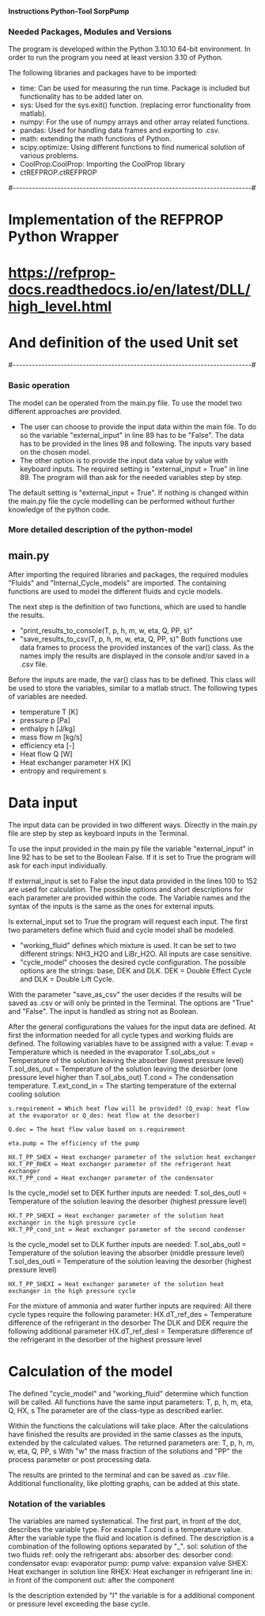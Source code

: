 #### Instructions Python-Tool SorpPump

### Needed Packages, Modules and Versions
The program is developed within the Python 3.10.10 64-bit environment. In order to run the program you need at least version 3.10 of Python.

The following libraries and packages have to be imported:
- time: Can be used for measuring the run time. Package is included but functionality has to be added later on.
- sys: Used for the sys.exit() function. (replacing error functionality from matlab).
- numpy: For the use of numpy arrays and other array related functions.
- pandas: Used for handling data frames and exporting to .csv.
- math: extending the math functions of Python.
- scipy.optimize: Using different functions to find numerical solution of various problems.
- CoolProp.CoolProp: Importing the CoolProp library
- ctREFPROP.ctREFPROP

#---------------------------------------------------------------------------#
# Implementation of the REFPROP Python Wrapper
# https://refprop-docs.readthedocs.io/en/latest/DLL/high_level.html
# And definition of the used Unit set
#---------------------------------------------------------------------------#

### Basic operation

The model can be operated from the main.py file. To use the model two different approaches are provided. 
-   The user can choose to provide the input data within the main file. To do so the variable "external_input" in line 89 has to be "False". The data has to be provided in the lines 98 and following. The inputs vary based on the chosen model.
-   The other option is to provide the input data value by value with keyboard inputs. The required setting is "external_input = True" in line 89. The program will than ask for the needed variables step by step.

The default setting is "external_input = True". If nothing is changed within the main.py file the cycle modelling can be performed without further knowledge of the python code. 

### More detailed description of the python-model

## main.py

After importing the required libraries and packages, the required modules "Fluids" and "Internal_Cycle_models" are imported. The containing functions are used to model the different fluids and cycle models.

The next step is the definition of two functions, which are used to handle the results. 
- "print_results_to_console(T, p, h, m, w, eta, Q, PP, s)" 
- "save_results_to_csv(T, p, h, m, w, eta, Q, PP, s)" 
Both functions use data frames to process the provided instances of the var() class. 
As the names imply the results are displayed in the console and/or saved in a .csv file.

Before the inputs are made, the var() class has to be defined. This class will be used to store the variables, similar to a matlab struct. The following types of variables are needed.

- temperature T [K]
- pressure p [Pa]
- enthalpy h [J/kg]
- mass flow m [kg/s]
- efficiency eta [-]
- Heat flow Q [W]
- Heat exchanger parameter HX [K]
- entropy and requirement s

# Data input

The input data can be provided in two different ways. Directly in the main.py file are step by step as keyboard inputs in the Terminal. 

To use the input provided in the main.py file the variable "external_input" in line 92 has to be set to the Boolean False. If it is set to True the program will ask for each input individually.

If external_input is set to False the input data provided in the lines 100 to 152 are used for calculation. The possible options and short descriptions for each parameter are provided within the code. The Variable names and the syntax of the inputs is the same as the ones for external inputs.

Is external_input set to True the program will request each input. 
The first two parameters define which fluid and cycle model shall be modeled. 
- "working_fluid" defines which mixture is used. It can be set to two different strings: NH3_H2O and LiBr_H2O. All inputs are case sensitive. 
- "cycle_model" chooses the desired cycle configuration. The possible options are the strings: base, DEK and DLK. DEK = Double Effect Cycle and DLK = Double Lift Cycle.

With the parameter "save_as_csv" the user decides if the results will be saved as .csv or will only be printed in the Terminal. The options are "True" and "False". The input is handled as string not as Boolean. 

After the general configurations the values for the input data are defined. 
At first the information needed for all cycle types and working fluids are defined. 
The following variables have to be assigned with a value:
    T.evap = Temperature which is needed in the evaporator
    T.sol_abs_out = Temperature of the solution leaving the absorber (lowest pressure level)
    T.sol_des_out = Temperature of the solution leaving the desorber (one pressure level higher than T.sol_abs_out)
    T.cond = The condensation temperature.
    T.ext_cond_in = The starting temperature of the external cooling solution

    s.requirement = Which heat flow will be provided? (Q_evap: heat flow at the evaporator or Q_des: heat flow at the desorber)

    Q.dec = The heat flow value based on s.requirement

    eta.pump = The efficiency of the pump

    HX.T_PP_SHEX = Heat exchanger parameter of the solution heat exchanger
    HX.T_PP_RHEX = Heat exchanger parameter of the refrigerant heat exchanger
    HX.T_PP_cond = Heat exchanger parameter of the condensator

Is the cycle_model set to DEK further inputs are needed:
    T.sol_des_outI = Temperature of the solution leaving the desorber (highest pressure level)

    HX.T_PP_SHEXI = Heat exchanger parameter of the solution heat exchanger in the high pressure cycle
    HX.T_PP_cond_int = Heat exchanger parameter of the second condenser

Is the cycle_model set to DLK further inputs are needed:
    T.sol_abs_outI = Temperature of the solution leaving the absorber (middle pressure level)
    T.sol_des_outI = Temperature of the solution leaving the desorber (highest pressure level)

    HX.T_PP_SHEXI = Heat exchanger parameter of the solution heat exchanger in the high pressure cycle

For the mixture of ammonia and water further inputs are required:
    All there cycle types require the following parameter:
        HX.dT_ref_des = Temperature difference of the refrigerant in the desorber
    The DLK and DEK require the following additional parameter
        HX.dT_ref_desI = Temperature difference of the refrigerant in the desorber of the highest pressure level

# Calculation of the model

The defined "cycle_model" and "working_fluid" determine which function will be called. 
All functions have the same input parameters:
    T, p, h, m, eta, Q, HX, s
The parameter are of the class-type as described earlier.

Within the functions the calculations will take place. After the calculations have finished the results are provided in the same classes as the inputs, extended by the calculated values. The returned parameters are:
    T, p, h, m, w, eta, Q, PP, s
With "w" the mass fraction of the solutions and "PP" the process parameter or post processing data.

The results are printed to the terminal and can be saved as .csv file. Additional functionality, like plotting graphs, can be added at this state.

### Notation of the variables

The variables are named systematical. The first part, in front of the dot, describes the variable type. For example T.cond is a temperature value. 
After the variable type the fluid and location is defined. The description is a combination of the following options separated by "_".
    sol: solution of the two fluids
    ref: only the refrigerant
    abs: absorber
    des: desorber
    cond: condensator
    evap: evaporator
    pump: pump
    valve: expansion valve
    SHEX: Heat exchanger in solution line
    RHEX: Heat exchanger in refrigerant line
    in: in front of the component
    out: after the component

Is the description extended by "I" the variable is for a additional component or pressure level exceeding the base cycle.

    
